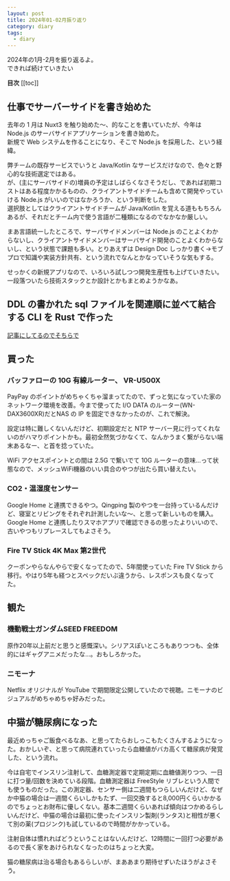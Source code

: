 ```yaml
---
layout: post
title: 2024年01-02月振り返り
category: diary
tags:
  - diary
---
```


2024年の1月-2月を振り返るよ。  
できれば続けていきたい

**目次**
[[toc]]

## 仕事でサーバーサイドを書き始めた

去年の 1 月は Nuxt3 を触り始めた〜、的なことを書いていたが、今年は Node.js のサーバサイドアプリケーションを書き始めた。  
新規で Web システムを作ることになり、そこで Node.js を採用した、という経緯。

弊チームの既存サービスでいうと Java/Kotlin なサービスだけなので、色々と野心的な技術選定ではある。  
が、(主にサーバサイドの)増員の予定はしばらくなさそうだし、であれば初期コストはある程度かかるものの、クライアントサイドチームも含めて開発やっていける Node.js がいいのではなかろうか、という判断をした。  
選択肢としてはクライアントサイドチームが Java/Kotlin を覚える道ももちろんあるが、それだとチーム内で使う言語が二種類になるのでなかなか厳しい。

まあ言語統一したところで、サーバサイドメンバーは Node.js のことよくわからないし、クライアントサイドメンバーはサーバサイド開発のことよくわからないし、という状態で課題も多い。とりあえずは Design Doc しっかり書く→モブプロで知識や実装方針共有、という流れでなんとかなっていそうな気もする。

せっかくの新規アプリなので、いろいろ試しつつ開発生産性も上げていきたい。一段落ついたら技術スタックとか設計とかもまとめようかなあ。

## DDL の書かれた sql ファイルを関連順に並べて結合する CLI を Rust で作った

[記事にしてるのでそちらで](/2024/02/24/sqlstitch/)

## 買った

### バッファローの 10G 有線ルーター、 VR-U500X

<VPAmazonGoods
  :detail='{"title":"Buffalo VR-U500Xシリーズ VR-U500X ブラック","maker":"buffalo","asin":"B0CJY9FF5P","imageUrl":"https://m.media-amazon.com/images/I/41kjfedoJyL._AC_SX679_.jpg"}'
  />

PayPay のポイントがめちゃくちゃ溜まってたので、ずっと気になっていた家のネットワーク環境を改善。今まで使ってた I/O DATA のルーター(WN-DAX3600XR)だとNAS の IP を固定できなかったのが、これで解決。

設定は特に難しくないんだけど、初期設定だと NTP サーバー見に行ってくれないのがハマりポイントかも。最初全然気づかなくて、なんかうまく繋がらない端末あるなー、と首を捻っていた。

WiFi アクセスポイントとの間は 2.5G で繋いでて 10G ルーターの意味…って状態なので、メッシュWiFi機器のいい具合のやつが出たら買い替えたい。

### CO2・温湿度センサー

<VPAmazonGoods
  :detail='{"title":"【+Style ORIGINAL】+Style センサー（CO2・温湿度） 温度計 湿度計 ペット 遠隔操作 Amazon Alexa Google Home 対応 Wi-Fi スケジュール タイマーセンサー プラススタイル","maker":"+Style (プラススタイル)","asin":"B09Y5DSLW7","imageUrl":"https://m.media-amazon.com/images/I/61xOjaPpwXL._AC_SX679_.jpg"}'
  />

  Google Home と連携できるやつ。Qingping 製のやつを一台持っているんだけど、寝室とリビングをそれぞれ計測したいな〜、と思って新しいものを購入。Google Home と連携したりスマホアプリで確認できるの思ったよりいいので、古いやつもリプレースしてもよさそう。

### Fire TV Stick 4K Max 第2世代

<VPAmazonGoods
  :detail='{"title":"【New】 Fire TV Stick 4K Max(マックス)第2世代 | Fire TV Stick史上最もパワフル | ストリーミングメディアプレイヤー【2023年秋発売】","asin":"B0BW37QY2V","imageUrl":"https://m.media-amazon.com/images/I/5166z2y7O-L._AC_SX679_.jpg"}'
  />

クーポンやらなんやらで安くなってたので、5年間使っていた Fire TV Stick から移行。やはり5年も経つとスペックだいぶ違うから、レスポンスも良くなってた。

## 観た

### 機動戦士ガンダムSEED FREEDOM

原作20年以上前だと思うと感慨深い。シリアスぽいところもありつつも、全体的にはギャグアニメだったな…。おもしろかった。

### ニモーナ

Netflix オリジナルが YouTube で期間限定公開していたので視聴。ニモーナのビジュアルがめちゃめちゃ好みだった。

## 中猫が糖尿病になった

最近めっちゃご飯食べるなあ、と思ってたらおしっこもたくさんするようになった。おかしいぞ、と思って病院連れていったら血糖値がバカ高くて糖尿病が発覚した、という流れ。

今は自宅でインスリン注射して、血糖測定器で定期定期に血糖値測りつつ、一日に打つ量/回数を決めている段階。血糖測定器は FreeStyle リブレという人間でも使うものだった。この測定器、センサー側は二週間もつらしいんだけど、なぜか中猫の場合は一週間くらいしかもたず、一回交換すると8,000円くらいかかるのでちょっとお財布に優しくない。基本二週間くらいあれば傾向はつかめるらしいんだけど、中猫の場合は最初に使ったインスリン製剤(ランタス)と相性が悪くて別の薬(プロジンク)も試しているので時間がかかっている。

注射自体は慣れればどうということはないんだけど、12時間に一回打つ必要があるので長く家をあけられなくなったのはちょっと大変。

猫の糖尿病は治る場合もあるらしいが、まああまり期待せずいたほうがよさそう。
